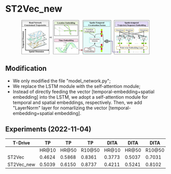 # ST2Vec_new

<div align=center>
<img src=./fig/framework.jpg width="80%" ></img>
</div>


## Modification
- We only modified the file "model_network.py";
- We replace the LSTM module with the self-attention module;
- Instead of directly feeding the vector [temporal-embedding+spatial embedding] into the LSTM, we adopt a self-attention module for temporal and spatial embeddings, respectively. Then, we add "LayerNorm" layer for nomarlizing the vector [temporal-embedding+spatial embedding].


## Experiments (2022-11-04)
|  T-Drive   | TP     | TP     | TP     | DITA   | DITA   | DITA   | LCRS   | LCRS   | LCRS   |
|------------|--------|--------|--------|--------|--------|--------|--------|--------|--------|
|            | HR@10  | HR@50  | R10@50 | HR@10  | HR@50  | R10@50 | HR@10  | HR@50  | R10@50 |
| ST2Vec     | 0.4624 | 0.5868 | 0.8361 | 0.3773 | 0.5037 | 0.7031 | 0.1806 | 0.5469 | 0.7293 |
| ST2Vec_new | 0.5039 | 0.6150 | 0.8737 | 0.4211 | 0.5241 | 0.8102 | 0.1744 | 0.5278 | 0.6438 |

